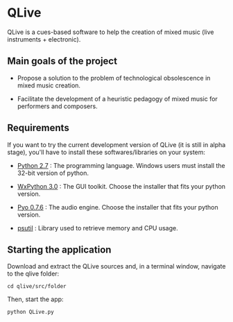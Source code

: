 QLive
=====

QLive is a cues-based software to help the creation of mixed music 
(live instruments + electronic).

Main goals of the project
-------------------------

- Propose a solution to the problem of technological obsolescence in mixed music creation.

- Facilitate the development of a heuristic pedagogy of mixed music for performers and composers.

Requirements
------------

If you want to try the current development version of QLive (it is still in alpha stage), you'll have to install these softwares/libraries on your system:

- [Python 2.7](https://www.python.org/downloads/release/python-2710/) : The programming language. Windows users must install the 32-bit version of python.

- [WxPython 3.0](http://wxpython.org/download.php) : The GUI toolkit. Choose the installer that fits your python version.

- [Pyo 0.7.6](http://ajaxsoundstudio.com/software/pyo/) : The audio engine. Choose the installer that fits your python version.

- [psutil](https://pypi.python.org/pypi/psutil) : Library used to retrieve memory and CPU usage.

Starting the application
------------------------

Download and extract the QLive sources and, in a terminal window, navigate to the qlive folder:

`cd qlive/src/folder`

Then, start the app:

`python QLive.py`
